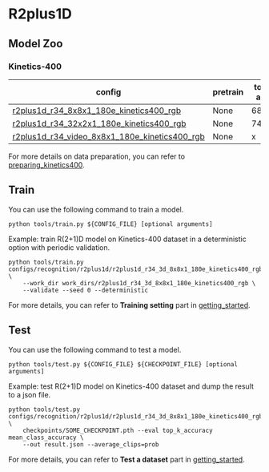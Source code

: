 # R2plus1D

## Model Zoo

### Kinetics-400

|config | pretrain | top1 acc| top5 acc | gpu_mem(M) | iter time(s) | ckpt | log|
|-|-|-|-|-|-|-|-|
|[r2plus1d_r34_8x8x1_180e_kinetics400_rgb](/configs/recognition/r2plus1d/r2plus1d_r34_8x8x1_180e_kinetics400_rgb.py) | None |68.68|88.36|5014|0.68|[ckpt]()| [log]()|
|[r2plus1d_r34_32x2x1_180e_kinetics400_rgb](/configs/recognition/r2plus1d/r2plus1d_r34_32x2x1_180e_kinetics400_rgb.py) | None |74.60|91.59|9003|1.23| [ckpt]() | [log]()|
|[r2plus1d_r34_video_8x8x1_180e_kinetics400_rgb](/configs/recognition/r2plus1d/r2plus1d_r34_video_8x8x1_180e_kinetics400_rgb.py) | None |x|x|x|x| [ckpt]() | [log]()|

For more details on data preparation, you can refer to [preparing_kinetics400](/tools/data/kinetics400/preparing_kinetics400.md).

## Train
You can use the following command to train a model.
```shell
python tools/train.py ${CONFIG_FILE} [optional arguments]
```

Example: train R(2+1)D model on Kinetics-400 dataset in a deterministic option with periodic validation.
```shell
python tools/train.py configs/recognition/r2plus1d/r2plus1d_r34_3d_8x8x1_180e_kinetics400_rgb.py \
    --work_dir work_dirs/r2plus1d_r34_3d_8x8x1_180e_kinetics400_rgb \
    --validate --seed 0 --deterministic
```

For more details, you can refer to **Training setting** part in [getting_started](../../../docs/getting_started.md).

## Test
You can use the following command to test a model.
```shell
python tools/test.py ${CONFIG_FILE} ${CHECKPOINT_FILE} [optional arguments]
```

Example: test R(2+1)D model on Kinetics-400 dataset and dump the result to a json file.
```shell
python tools/test.py configs/recognition/r2plus1d/r2plus1d_r34_3d_8x8x1_180e_kinetics400_rgb.py \
    checkpoints/SOME_CHECKPOINT.pth --eval top_k_accuracy mean_class_accuracy \
    --out result.json --average_clips=prob
```

For more details, you can refer to **Test a dataset** part in [getting_started](../../../docs/getting_started.md).
